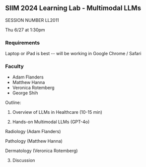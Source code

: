 ## SIIM 2024 Learning Lab - Multimodal LLMs

SESSION NUMBER LL2011

Thu 6/27 at 1:30pm

### Requirements

Laptop or iPad is best -- will be working in Google Chrome / Safari

### Faculty

- Adam Flanders
- Matthew Hanna
- Veronica Rotemberg
- George Shih

Outline:

1. Overview of LLMs in Healthcare (10-15 min)

2. Hands-on Multimodal LLMs (GPT-4o)

Radiology (Adam Flanders)

Pathology (Matthew Hanna)

Dermatology (Veronica Rotemberg)

3. Discussion

